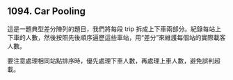 ## 1094. Car Pooling

這是一題典型差分陣列的題目，我們將每段 trip 拆成上下車兩部分。紀錄每站上下車的人數，然後按照先後順序遍歷這些車站，用“差分”來維護每個站的實際載客人數。

要注意處理相同站點排序時，優先處理下車人數，再處理上車人數，避免誤判超載。
